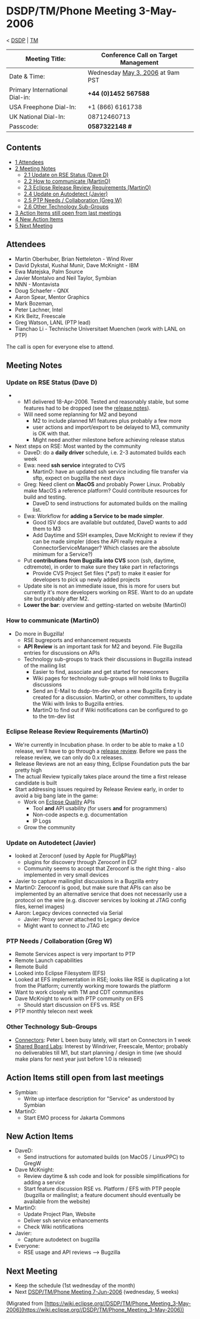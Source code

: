 

DSDP/TM/Phone Meeting 3-May-2006
================================

< [DSDP](/DSDP "DSDP")‎ | [TM](/DSDP/TM "DSDP/TM")

| Meeting Title: | **Conference Call on Target Management** |
| --- | --- |
| Date & Time: | Wednesday [May 3, 2006](/index.php?title=May_3,_2006&action=edit&redlink=1 "May 3, 2006 (page does not exist)") at 9am PST |
| Primary International Dial-in: | **+44 (0)1452 567588** |
| USA Freephone Dial-In: | +1 (866) 6161738 |
| UK National Dial-In: | 08712460713 |
| Passcode: | **0587322148 #** |

Contents
--------

*   [1 Attendees](#Attendees)
*   [2 Meeting Notes](#Meeting-Notes)
    *   [2.1 Update on RSE Status (Dave D)](#Update-on-RSE-Status-.28Dave-D.29)
    *   [2.2 How to communicate (MartinO)](#How-to-communicate-.28MartinO.29)
    *   [2.3 Eclipse Release Review Requirements (MartinO)](#Eclipse-Release-Review-Requirements-.28MartinO.29)
    *   [2.4 Update on Autodetect (Javier)](#Update-on-Autodetect-.28Javier.29)
    *   [2.5 PTP Needs / Collaboration (Greg W)](#PTP-Needs-.2F-Collaboration-.28Greg-W.29)
    *   [2.6 Other Technology Sub-Groups](#Other-Technology-Sub-Groups)
*   [3 Action Items still open from last meetings](#Action-Items-still-open-from-last-meetings)
*   [4 New Action Items](#New-Action-Items)
*   [5 Next Meeting](#Next-Meeting)

Attendees
---------

*   Martin Oberhuber, Brian Netteleton - Wind River
*   David Dykstal, Kushal Munir, Dave McKnight - IBM
*   Ewa Matejska, Palm Source
*   Javier Montalvo and Neil Taylor, Symbian
*   NNN - Montavista
*   Doug Schaefer - QNX
*   Aaron Spear, Mentor Graphics
*   Mark Bozeman,
*   Peter Lachner, Intel
*   Kirk Beitz, Freescale
*   Greg Watson, LANL (PTP lead)
*   Tianchao Li - Technische Universitaet Muenchen (work with LANL on PTP)

The call is open for everyone else to attend.

Meeting Notes
-------------

### Update on RSE Status (Dave D)

*   *   M1 delivered 18-Apr-2006. Tested and reasonably stable, but some features had to be dropped (see the [release notes](http://download.eclipse.org/dsdp/tm/downloads/drops/S-1.0M1-200604270100/releaseNotes.php)).
    *   Will need some replanning for M2 and beyond
        *   M2 to include planned M1 features plus probably a few more
        *   user actions and import/export to be delayed to M3, community is OK with that.
        *   Might need another milestone before achieving release status
*   Next steps on RSE: Most wanted by the community
    *   DaveD: do a **daily driver** schedule, i.e. 2-3 automated builds each week
    *   Ewa: need **ssh service** integrated to CVS
        *   MartinO: have an updated ssh service including file transfer via sftp, expect on bugzilla the next days
    *   Greg: Need client on **MacOS** and probably Power Linux. Probably make MacOS a reference platform? Could contribute resources for build and testing.
        *   DaveD to send instructions for automated builds on the mailing list.
    *   Ewa: Workflow for **adding a Service to be made simpler**.
        *   Good ISV docs are available but outdated, DaveD wants to add them to M3
        *   Add Daytime and SSH examples, Dave McKnight to review if they can be made simpler (does the API really require a ConnectorServiceManager? Which classes are the absolute minimum for a Service?)
    *   Put **contributions from Bugzilla into CVS** soon (ssh, daytime, cdtremote), in order to make sure they take part in refactorings
        *   Provide CVS Project Set files (*.psf) to make it easier for developers to pick up newly added projects
    *   Update site is not an immediate issue, this is more for users but currently it's more developers working on RSE. Want to do an update site but probably after M2.
    *   **Lower the bar**: overview and getting-started on website (MartinO)

### How to communicate (MartinO)

*   Do more in Bugzilla!
    *   RSE bugreports and enhancement requests
    *   **API Review** is an important task for M2 and beyond. File Bugzilla entries for discussions on APIs
    *   Technology sub-groups to track their discussions in Bugzilla instead of the mailing list
        *   Easier to find, associate and get started for newcomers
        *   Wiki pages for technology sub-groups will hold links to Bugzilla discussions
        *   Send an E-Mail to dsdp-tm-dev when a new Bugzilla Entry is created for a discussion. MartinO, or other committers, to update the Wiki with links to Bugzilla entries.
        *   MartinO to find out if Wiki notifications can be configured to go to the tm-dev list

### Eclipse Release Review Requirements (MartinO)

*   We're currently in Incubation phase. In order to be able to make a 1.0 release, we'll have to go through a [release review](https://www.eclipse.org/projects/dev_process/release-review.php). Before we pass the release review, we can only do 0.x releases.
*   Release Reviews are not an easy thing, Eclipse Foundation puts the bar pretty high
*   The actual Review typically takes place around the time a first release candidate is built
*   Start addressing issues required by Release Review early, in order to avoid a big bang late in the game:
    *   Work on [Eclipse Quality](https://www.eclipse.org/projects/dev_process/eclipse-quality.php) APIs
        *   Tool **and** API usability (for users **and** for programmers)
        *   Non-code aspects e.g. documentation
        *   IP Logs
    *   Grow the community

### Update on Autodetect (Javier)

*   looked at Zeroconf (used by Apple for Plug&Play)
    *   plugins for discovery through Zeroconf in ECF
    *   Community seems to accept that Zeroconf is the right thing - also implemented in very small devices
*   Javier to capture mailinglist discussions in a Bugzilla entry
*   MartinO: Zeroconf is good, but make sure that APIs can also be implemented by an alternative service that does not necessarily use a protocol on the wire (e.g. discover services by looking at JTAG config files, kernel images)
*   Aaron: Legacy devices connected via Serial
    *   Javier: Proxy server attached to Legacy device
    *   Might want to connect to JTAG etc

### PTP Needs / Collaboration (Greg W)

*   Remote Services aspect is very important to PTP
*   Remote Launch capabilities
*   Remote Build
*   Looked into Eclipse Filesystem (EFS)
*   Looked at EFS implementation in RSE; looks like RSE is duplicating a lot from the Platform; currently working more towards the platform
*   Want to work closely with TM and CDT communities
*   Dave McKnight to work with PTP community on EFS
    *   Should start discussion on EFS vs. RSE
*   PTP monthly telecon next week

### Other Technology Sub-Groups

*   [Connectors](/DSDP/TM/Flexible_Target_Connection_Adaptors "DSDP/TM/Flexible Target Connection Adaptors"): Peter L been busy lately, will start on Connectors in 1 week
*   [Shared Board Labs](/DSDP/TM/Shared_Board_Labs "DSDP/TM/Shared Board Labs"): Interest by Windriver, Freescale, Mentor; probably no deliverables till M1, but start planning / design in time (we should make plans for next year just before 1.0 is released)

Action Items still open from last meetings
------------------------------------------

*   Symbian:
    *   Write up interface description for "Service" as understood by Symbian
*   MartinO:
    *   Start EMO process for Jakarta Commons

New Action Items
----------------

*   DaveD:
    *   Send instructions for automated builds (on MacOS / LinuxPPC) to GregW
*   Dave McKnight:
    *   Review daytime & ssh code and look for possible simplifications for adding a service
    *   Start feature discussion RSE vs. Platform / EFS with PTP people (bugzilla or mailinglist; a feature document should eventually be available from the website)
*   MartinO:
    *   Update Project Plan, Website
    *   Deliver ssh service enhancements
    *   Check Wiki notifications
*   Javier:
    *   Capture autodetect on bugzilla
*   Everyone:
    *   RSE usage and API reviews --> Bugzilla

Next Meeting
------------

*   Keep the schedule (1st wednesday of the month)
*   Next [DSDP/TM/Phone Meeting 7-Jun-2006](/DSDP/TM/Phone_Meeting_7-Jun-2006 "DSDP/TM/Phone Meeting 7-Jun-2006") (wednesday, 5 weeks)


(Migrated from [https://wiki.eclipse.org//DSDP/TM/Phone_Meeting_3-May-2006](https://wiki.eclipse.org//DSDP/TM/Phone_Meeting_3-May-2006))